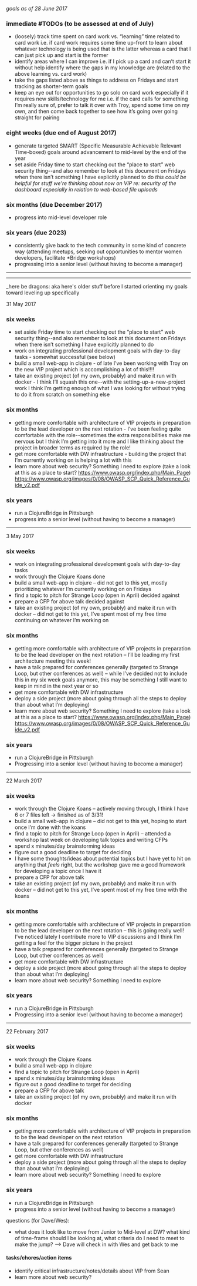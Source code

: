 _goals as of 28 June 2017_

### immediate #TODOs (to be assessed at end of July)
* (loosely) track time spent on card work vs. “learning” time related to card work i.e. if card work requires some time up-front to learn about whatever technology is being used that is the latter whereas a card that I can just pick up and start is the former
* identify areas where I can improve i.e. if I pick up a card and can’t start it without help identify where the gaps in my knowledge are (related to the above learning vs. card work)
* take the gaps listed above as things to address on Fridays and start tracking as shorter-term goals
* keep an eye out for opportunities to go solo on card work especially if it requires new skills/technology for me i.e. if the card calls for something I’m really sure of, prefer to talk it over with Troy, spend some time on my own, and then come back together to see how it’s going over going straight for pairing

### eight weeks (due end of August 2017)
* generate targeted SMART (Specific Measurable Achievable Relevant Time-boxed) goals around advancement to mid-level by the end of the year
* set aside Friday time to start checking out the “place to start” web security thing--and also remember to look at this document on Fridays when there isn’t something I have explicitly planned to do _this could be helpful for stuff we're thinking about now on VIP re: security of the dashboard especially in relation to web-based file uploads_

### six months (due December 2017)
* progress into mid-level developer role

### six years (due 2023)
* consistently give back to the tech community in some kind of concrete way (attending meetups, seeking out opportunities to mentor women developers, facilitate *Bridge workshops)
* progressing into a senior level (without having to become a manager)

---

---

_here be dragons: aka here's older stuff before I started orienting my goals toward leveling up specifically

31 May 2017

### six weeks
* set aside Friday time to start checking out the “place to start” web security thing--and also remember to look at this document on Fridays when there isn’t something I have explicitly planned to do
* work on integrating professional development goals with day-to-day tasks - somewhat successful (see below)
* build a small web-app in clojure - of late I’ve been working with Troy on the new VIP project which is accomplishing a lot of this!!!!
* take an existing project (of my own, probably) and make it run with docker - I think I’ll squash this one--with the setting-up-a-new-project work I think I’m getting enough of what I was looking for without trying to do it from scratch on something else

### six months
* getting more comfortable with architecture of VIP projects in preparation to be the lead developer on the next rotation - I’ve been feeling quite comfortable with the role--sometimes the extra responsibilities make me nervous but I think I’m getting into it more and I like thinking about the project in broader terms as required by the role!
* get more comfortable with DW infrastructure - building the project that I’m currently working on is helping a lot with this
* learn more about web security?  Something I need to explore (take a look at this as a place to start? https://www.owasp.org/index.php/Main_Page)
https://www.owasp.org/images/0/08/OWASP_SCP_Quick_Reference_Guide_v2.pdf

### six years
* run a ClojureBridge in Pittsburgh
* progress into a senior level (without having to become a manager)

---

3 May 2017
### six weeks
* work on integrating professional development goals with day-to-day tasks
* work through the Clojure Koans done
* build a small web-app in clojure – did not get to this yet, mostly prioritizing whatever I’m currently working on on Fridays
* find a topic to pitch for Strange Loop (open in April) decided against
* prepare a CFP for above talk decided against
* take an existing project (of my own, probably) and make it run with docker – did not get to this yet, I’ve spent most of my free time continuing on whatever I’m working on

### six months
* getting more comfortable with architecture of VIP projects in preparation to be the lead developer on the next rotation – I’ll be leading my first architecture meeting this week!
* have a talk prepared for conferences generally (targeted to Strange Loop, but other conferences as well) – while I’ve decided not to include this in my six week goals anymore, this may be something I still want to keep in mind in the next year or so
* get more comfortable with DW infrastructure
* deploy a side project (more about going through all the steps to deploy than about what I’m deploying)
* learn more about web security?  Something I need to explore (take a look at this as a place to start? https://www.owasp.org/index.php/Main_Page)
https://www.owasp.org/images/0/08/OWASP_SCP_Quick_Reference_Guide_v2.pdf

### six years
* run a ClojureBridge in Pittsburgh
* Progressing into a senior level (without having to become a manager)

---

22 March 2017
### six weeks
* work through the Clojure Koans – actively moving through, I think I have 6 or 7 files left → finished as of 3/31!
* build a small web-app in clojure – did not get to this yet, hoping to start once I’m done with the koans
* find a topic to pitch for Strange Loop (open in April) – attended a workshop last week on developing talk topics and writing CFPs
* spend x minutes/day brainstorming ideas
* figure out a good deadline to target for deciding
* I have some thoughts/ideas about potential topics but I have yet to hit on anything that *feels* right, but the workshop gave me a good framework for developing a topic once I have it
* prepare a CFP for above talk
* take an existing project (of my own, probably) and make it run with docker – did not get to this yet, I’ve spent most of my free time with the koans

### six months
* getting more comfortable with architecture of VIP projects in preparation to be the lead developer on the next rotation – this is going really well!  I’ve noticed lately I contribute more to VIP discussions and I think I’m getting a feel for the bigger picture in the project
* have a talk prepared for conferences generally (targeted to Strange Loop, but other conferences as well)
* get more comfortable with DW infrastructure
* deploy a side project (more about going through all the steps to deploy than about what I’m deploying)
* learn more about web security?  Something I need to explore

### six years
* run a ClojureBridge in Pittsburgh
* Progressing into a senior level (without having to become a manager)

---

22 February 2017

### six weeks
* work through the Clojure Koans
* build a small web-app in clojure
* find a topic to pitch for Strange Loop (open in April)
* spend x minutes/day brainstorming ideas
* figure out a good deadline to target for deciding
* prepare a CFP for above talk
* take an existing project (of my own, probably) and make it run with docker

### six months
* getting more comfortable with architecture of VIP projects in preparation to be the lead developer on the next rotation
* have a talk prepared for conferences generally (targeted to Strange Loop, but other conferences as well)
* get more comfortable with DW infrastructure
* deploy a side project (more about going through all the steps to deploy than about what I’m deploying)
* learn more about web security?  Something I need to explore

### six years
* run a ClojureBridge in Pittsburgh
* progress into a senior level (without having to become a manager)

questions (for Dave/Wes):
* what does it look like to move from Junior to Mid-level at DW?  what kind of time-frame should I be looking at, what criteria do I need to meet to make the jump? –> Dave will check in with Wes and get back to me

#### tasks/chores/action items
* identify critical infrastructure/notes/details about VIP from Sean
* learn more about web security?
